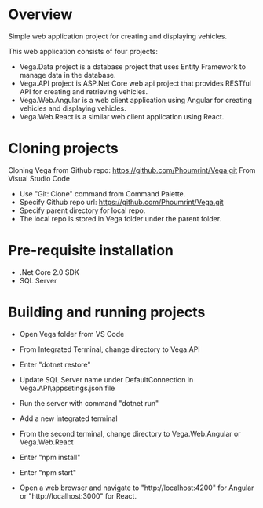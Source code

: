 # Overview
Simple web application project for creating and displaying vehicles.

This web application consists of four projects:
- Vega.Data project is a database project that uses Entity Framework to manage data in the database.
- Vega.API project is ASP.Net Core web api project that provides RESTful API for creating and retrieving vehicles.
- Vega.Web.Angular is a web client application using Angular for creating vehicles and displaying vehicles.
- Vega.Web.React is a similar web client application using React.

# Cloning projects
Cloning Vega from Github repo: https://github.com/Phoumrint/Vega.git
From Visual Studio Code
- Use "Git: Clone" command from Command Palette.
- Specify Github repo url: https://github.com/Phoumrint/Vega.git
- Specify parent directory for local repo.
- The local repo is stored in Vega folder under the parent folder.

# Pre-requisite installation
- .Net Core 2.0 SDK
- SQL Server

# Building and running projects
- Open Vega folder from VS Code
- From Integrated Terminal, change directory to Vega.API
- Enter "dotnet restore"
- Update SQL Server name under DefaultConnection in Vega.API\appsetings.json file
- Run the server with command "dotnet run"

- Add a new integrated terminal
- From the second terminal, change directory to Vega.Web.Angular or Vega.Web.React
- Enter "npm install"
- Enter "npm start"
- Open a web browser and navigate to "http://localhost:4200" for Angular or "http://localhost:3000" for React.
